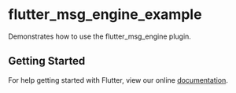 # flutter_msg_engine_example

Demonstrates how to use the flutter_msg_engine plugin.

## Getting Started

For help getting started with Flutter, view our online
[documentation](https://flutter.io/).
